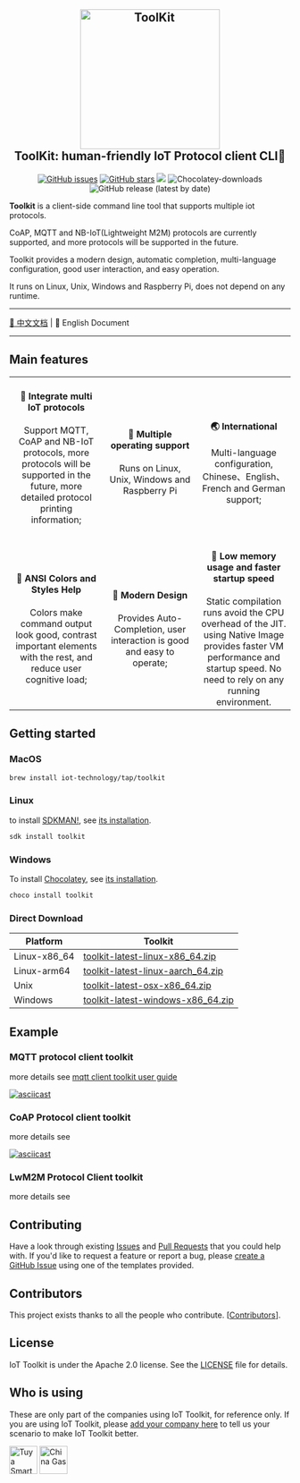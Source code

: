 <h2 align="center">
    <a href="https://github.com/IoT-Technology/IoT-Toolkit/wiki" target="blank_">
        <img height="250" alt="ToolKit" src="https://user-images.githubusercontent.com/23117382/237898570-74c2ddc8-46cd-49d5-9c31-fa0018e0fb5d.png"/>
    </a>
    <br>
    ToolKit: human-friendly IoT Protocol client CLI🔧
</h2>

<div align="center">

[![GitHub issues](https://img.shields.io/github/issues/IoT-Technology/IoT-Toolkit)](https://github.com/IoT-Technology/IoT-Toolkit/issues)
[![GitHub stars](https://img.shields.io/github/stars/IoT-Technology/IoT-Toolkit)](https://github.com/IoT-Technology/IoT-Toolkit/stargazers)
![](https://img.shields.io/badge/language-java-orange.svg)
![Chocolatey-downloads](https://img.shields.io/chocolatey/dt/toolkit)
![GitHub release (latest by date)](https://img.shields.io/github/downloads/IoT-Technology/IoT-Toolkit/latest/total)

</div>

**Toolkit** is a client-side command line tool that supports multiple iot protocols.

CoAP, MQTT and NB-IoT(Lightweight M2M) protocols are currently supported, and more protocols will be supported in the future.

Toolkit provides a modern design, automatic completion, multi-language configuration, good user interaction, and easy operation.

It runs on Linux, Unix, Windows and Raspberry Pi, does not depend on any runtime.

---

[📖 中文文档](README_CN.md) | 📖 English Document

----------------------------------------

## Main features

<table style="text-align:center">
  <tr>
    <td width='33%'>
     <h4>&#127932; Integrate multi IoT protocols</h4>
      <p>Support MQTT, CoAP and NB-IoT protocols, more protocols will be supported in the future, more detailed protocol printing information;</p>
    </td>
    <td width='33%'>
     <h4>&#128064; Multiple operating support</h4>
      Runs on Linux, Unix, Windows and Raspberry Pi
    </td>
    <td width='33%'>
      <h4>&#127759; International</h4>
      Multi-language configuration, Chinese、English、French and German support;
    </td>
  </tr>
  <tr>
    <td width='33%'>
      <h4>&#128147; ANSI Colors and Styles Help</h4>
       Colors make command output look good, contrast important elements with the rest, and reduce user cognitive load;
    </td>
    <td width='33%'>
      <h4>&#128101; Modern Design</h4>
      Provides Auto-Completion, user interaction is good and easy to operate;
    </td>
    <td width='33%'>
      <h4>&#128175; Low memory usage and faster startup speed</h4>
      Static compilation runs avoid the CPU overhead of the JIT. using Native Image provides faster VM performance and startup speed. No need to rely on any running environment.
    </td>
  </tr>
</table>

## Getting started

### MacOS

```bash
brew install iot-technology/tap/toolkit
```

### Linux

to install [SDKMAN!](https://sdkman.io/), see [its installation](https://sdkman.io/install).

```bash
sdk install toolkit
```

### Windows

To install [Chocolatey](https://chocolatey.org/), see [its installation](https://chocolatey.org/install).

```bash
choco install toolkit
```

### Direct Download

| Platform     | Toolkit                                                                                            |
| ------------ | -------------------------------------------------------------------------------------------------- |
| Linux-x86_64 | [toolkit-latest-linux-x86_64.zip](https://github.com/IoT-Technology/IoT-Toolkit/releases/latest)   |
| Linux-arm64  | [toolkit-latest-linux-aarch_64.zip](https://github.com/IoT-Technology/IoT-Toolkit/releases/latest) |
| Unix         | [toolkit-latest-osx-x86_64.zip](https://github.com/IoT-Technology/IoT-Toolkit/releases/latest)     |
| Windows      | [toolkit-latest-windows-x86_64.zip](https://github.com/IoT-Technology/IoT-Toolkit/releases/latest) |



## Example

### MQTT protocol client toolkit
more details see [mqtt client toolkit user guide](https://github.com/IoT-Technology/IoT-Toolkit/wiki/mqtt_shell)

[![asciicast](https://asciinema.org/a/612813.svg)](https://asciinema.org/a/612813)

### CoAP Protocol client toolkit
more details see [](https://github.com/IoT-Technology/IoT-Toolkit/wiki/CoAP)

[![asciicast](https://asciinema.org/a/585753.svg)](https://asciinema.org/a/585753)

### LwM2M Protocol Client toolkit
more details see [](https://github.com/IoT-Technology/IoT-Toolkit/wiki/CoAP)

## Contributing

Have a look through existing [Issues](https://github.com/IoT-Technology/IoT-Toolkit/issues) and [Pull Requests](https://github.com/IoT-Technology/IoT-Toolkit/pulls) that you could help with.
If you'd like to request a feature or report a bug, please [create a GitHub Issue](https://github.com/IoT-Technology/IoT-Toolkit/issues) using one of the templates provided.

## Contributors

This project exists thanks to all the people who contribute. [[Contributors](https://github.com/IoT-Technology/IoT-Toolkit/graphs/contributors)].

## License

IoT Toolkit is under the Apache 2.0 license. See the [LICENSE](https://github.com/IoT-Technology/IoT-Toolkit/blob/main/LICENSE.txt) file for details.

## Who is using

These are only part of the companies using IoT Toolkit, for reference only. If you are using IoT Toolkit, please [add your company
here](https://github.com/IoT-Technology/IoT-Toolkit/issues/4) to tell us your scenario to make IoT Toolkit better.

<div style='vertical-align: middle'>
    <img alt='Tuya Smart' height='50'  src='https://user-images.githubusercontent.com/23117382/254794501-889db181-ad45-4b68-979c-88d1d021c6ef.png'  /img>
    <img alt='China Gas' height='50'  src='https://user-images.githubusercontent.com/23117382/254795187-dde1f572-443e-4745-a34e-e04d4c1840f3.png'  /img>
</div>